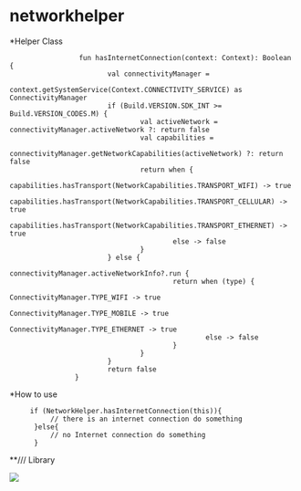 # networkhelper


*Helper Class


					 fun hasInternetConnection(context: Context): Boolean {
							val connectivityManager =
									context.getSystemService(Context.CONNECTIVITY_SERVICE) as ConnectivityManager
							if (Build.VERSION.SDK_INT >= Build.VERSION_CODES.M) {
									val activeNetwork = connectivityManager.activeNetwork ?: return false
									val capabilities =
											connectivityManager.getNetworkCapabilities(activeNetwork) ?: return false
									return when {
											capabilities.hasTransport(NetworkCapabilities.TRANSPORT_WIFI) -> true
											capabilities.hasTransport(NetworkCapabilities.TRANSPORT_CELLULAR) -> true
											capabilities.hasTransport(NetworkCapabilities.TRANSPORT_ETHERNET) -> true
											else -> false
									}
							} else {
									connectivityManager.activeNetworkInfo?.run {
											return when (type) {
													ConnectivityManager.TYPE_WIFI -> true
													ConnectivityManager.TYPE_MOBILE -> true
													ConnectivityManager.TYPE_ETHERNET -> true
													else -> false
											}
									}
							}
							return false
					}
      
 *How to use
 
 
         if (NetworkHelper.hasInternetConnection(this)){
              // there is an internet connection do something
          }else{
              // no Internet connection do something
          }




**/// Library

[![](https://jitpack.io/v/mfurkankucuk1/networkhelper.svg)](https://jitpack.io/#mfurkankucuk1/networkhelper)
